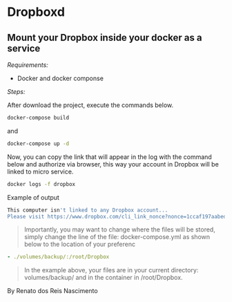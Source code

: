 # Dropboxd
## Mount your Dropbox inside your docker as a service

*Requirements:*

- Docker and docker componse 

*Steps:*

After download the project, execute the commands below.

```bash
docker-compose build
```
and

```bash
docker-compose up -d 
```

Now, you can copy the link that will appear in the log with the command below and authorize via browser, this way your account in Dropbox will be linked to micro service.

```bash
docker logs -f dropbox
```
Example of output

```bash
This computer isn't linked to any Dropbox account...
Please visit https://www.dropbox.com/cli_link_nonce?nonce=1ccaf197aabed0d6bae90e336d6ceb4b to link this device.
```


> Importantly, you may want to change where the files will be stored, simply change the line of the file: docker-compose.yml as shown below to the location of your preferenc

```yaml
- ./volumes/backup/:/root/Dropbox
```


> In the example above, your files are in your current directory: volumes/backup/ and in the container in /root/Dropbox.

By Renato dos Reis Nascimento





